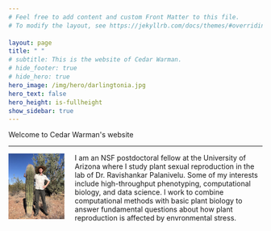 ```yaml
---
# Feel free to add content and custom Front Matter to this file.
# To modify the layout, see https://jekyllrb.com/docs/themes/#overriding-theme-defaults

layout: page
title: " " 
# subtitle: This is the website of Cedar Warman.
# hide_footer: true
# hide_hero: true
hero_image: /img/hero/darlingtonia.jpg
hero_text: false
hero_height: is-fullheight
show_sidebar: true
---
```


<!--
<style type="text/css">
    img { max-width:300px; }
</style>

<style type="text/css">
    img { float: left; 
          max-width:30%;
          min-width:200px;
          height:auto;
          margin-right:15px; }
</style>
-->

<div class="container is-max-desktop">
    <p class="title is-2">Welcome to Cedar Warman's website</p>
</div>

<!--
<div class="container is-max-desktop">
    <hr>
    <br>
    <img src="/img/cactus_selfie.jpg" alt="Selfie with saguaro cactus">I am an NSF postdoctoral fellow at the University of Arizona where I study plant sexual reproduction in the lab of Dr. Ravishankar Palanivelu. Some of my interests include high-throughput phenotyping, computational biology, and data science. I work to combine computational methods with basic plant biology to answer fundamental questions about how plant reproduction is affected by envronmental stress.
</div>
-->

<div class="container is-max-desktop">
    <hr>
	<div class="columns">
		<div class="column is-4">
    		<img src="/img/cactus_selfie.jpg" alt="Selfie with saguaro cactus">
		</div>
		<div class="column is-8">
			I am an NSF postdoctoral fellow at the University of Arizona where I study plant sexual reproduction in the lab of Dr. Ravishankar Palanivelu. Some of my interests include high-throughput phenotyping, computational biology, and data science. I work to combine computational methods with basic plant biology to answer fundamental questions about how plant reproduction is affected by envronmental stress.
		</div>
	</div>
</div>


